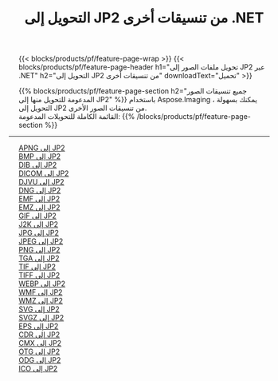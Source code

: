 ﻿---
title: التحويل إلى JP2 من تنسيقات أخرى .NET 
weight: 3920
url: /ar/net/conversion/to/jp2 
lang: ar
langdirlevel: 2
locales: zh-hans,ja,it,ru,de,es,fr,nl,id,lt,pl,pt,vi,tr,ko,zh-hant,ar,hi,th,sv,cs,uk,he
description: باستخدام Aspose.Imaging ، يمكنك بسهولة التحويل إلى JP2 من تنسيقات أخرى
---

{{< blocks/products/pf/feature-page-wrap >}}
{{< blocks/products/pf/feature-page-header h1="تحويل ملفات الصور إلى JP2 عبر .NET" h2="التحويل إلى JP2 من تنسيقات أخرى" downloadText="تحميل" >}}


{{% blocks/products/pf/feature-page-section  h2="جميع تنسيقات الصور المدعومة للتحويل منها إلى JP2" %}}
باستخدام Aspose.Imaging ، يمكنك بسهولة التحويل إلى JP2 من تنسيقات الصور الأخرى.
<br/>
القائمة الكاملة للتحويلات المدعومة:
{{% /blocks/products/pf/feature-page-section %}}
<div class="container-fluid productfamilypage bg-gray">
    <div class="convertypes bg-gray agp-content section">
        <div class="container">
		<hr style="margin-left:-20px;"/>
		<div class="row other-converters">
		    <div class='col-md-2 other-converter remove-lp remove-rp'><a href="/imaging/ar/net/conversion/apng-to-jp2" >APNG إلى JP2</a></div>
<div class='col-md-2 other-converter remove-lp remove-rp'><a href="/imaging/ar/net/conversion/bmp-to-jp2" >BMP إلى JP2</a></div>
<div class='col-md-2 other-converter remove-lp remove-rp'><a href="/imaging/ar/net/conversion/dib-to-jp2" >DIB إلى JP2</a></div>
<div class='col-md-2 other-converter remove-lp remove-rp'><a href="/imaging/ar/net/conversion/dicom-to-jp2" >DICOM إلى JP2</a></div>
<div class='col-md-2 other-converter remove-lp remove-rp'><a href="/imaging/ar/net/conversion/djvu-to-jp2" >DJVU إلى JP2</a></div>
<div class='col-md-2 other-converter remove-lp remove-rp'><a href="/imaging/ar/net/conversion/dng-to-jp2" >DNG إلى JP2</a></div>
<div class='col-md-2 other-converter remove-lp remove-rp'><a href="/imaging/ar/net/conversion/emf-to-jp2" >EMF إلى JP2</a></div>
<div class='col-md-2 other-converter remove-lp remove-rp'><a href="/imaging/ar/net/conversion/emz-to-jp2" >EMZ إلى JP2</a></div>
<div class='col-md-2 other-converter remove-lp remove-rp'><a href="/imaging/ar/net/conversion/gif-to-jp2" >GIF إلى JP2</a></div>
<div class='col-md-2 other-converter remove-lp remove-rp'><a href="/imaging/ar/net/conversion/j2k-to-jp2" >J2K إلى JP2</a></div>
<div class='col-md-2 other-converter remove-lp remove-rp'><a href="/imaging/ar/net/conversion/jpg-to-jp2" >JPG إلى JP2</a></div>
<div class='col-md-2 other-converter remove-lp remove-rp'><a href="/imaging/ar/net/conversion/jpeg-to-jp2" >JPEG إلى JP2</a></div>
<div class='col-md-2 other-converter remove-lp remove-rp'><a href="/imaging/ar/net/conversion/png-to-jp2" >PNG إلى JP2</a></div>
<div class='col-md-2 other-converter remove-lp remove-rp'><a href="/imaging/ar/net/conversion/tga-to-jp2" >TGA إلى JP2</a></div>
<div class='col-md-2 other-converter remove-lp remove-rp'><a href="/imaging/ar/net/conversion/tif-to-jp2" >TIF إلى JP2</a></div>
<div class='col-md-2 other-converter remove-lp remove-rp'><a href="/imaging/ar/net/conversion/tiff-to-jp2" >TIFF إلى JP2</a></div>
<div class='col-md-2 other-converter remove-lp remove-rp'><a href="/imaging/ar/net/conversion/webp-to-jp2" >WEBP إلى JP2</a></div>
<div class='col-md-2 other-converter remove-lp remove-rp'><a href="/imaging/ar/net/conversion/wmf-to-jp2" >WMF إلى JP2</a></div>
<div class='col-md-2 other-converter remove-lp remove-rp'><a href="/imaging/ar/net/conversion/wmz-to-jp2" >WMZ إلى JP2</a></div>
<div class='col-md-2 other-converter remove-lp remove-rp'><a href="/imaging/ar/net/conversion/svg-to-jp2" >SVG إلى JP2</a></div>
<div class='col-md-2 other-converter remove-lp remove-rp'><a href="/imaging/ar/net/conversion/svgz-to-jp2" >SVGZ إلى JP2</a></div>
<div class='col-md-2 other-converter remove-lp remove-rp'><a href="/imaging/ar/net/conversion/eps-to-jp2" >EPS إلى JP2</a></div>
<div class='col-md-2 other-converter remove-lp remove-rp'><a href="/imaging/ar/net/conversion/cdr-to-jp2" >CDR إلى JP2</a></div>
<div class='col-md-2 other-converter remove-lp remove-rp'><a href="/imaging/ar/net/conversion/cmx-to-jp2" >CMX إلى JP2</a></div>
<div class='col-md-2 other-converter remove-lp remove-rp'><a href="/imaging/ar/net/conversion/otg-to-jp2" >OTG إلى JP2</a></div>
<div class='col-md-2 other-converter remove-lp remove-rp'><a href="/imaging/ar/net/conversion/odg-to-jp2" >ODG إلى JP2</a></div>
<div class='col-md-2 other-converter remove-lp remove-rp'><a href="/imaging/ar/net/conversion/ico-to-jp2" >ICO إلى JP2</a></div>
                </div>
        </div>
    </div>
</div>
<br/>

